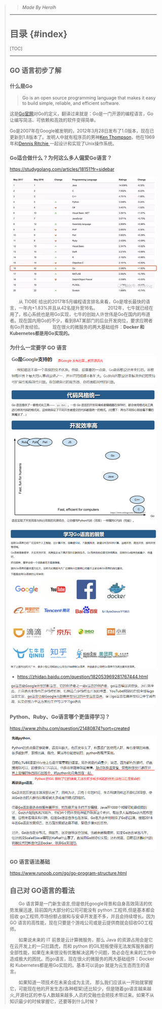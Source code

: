 > > *Made By Herolh*
>
> ------
>
> # 目录 {#index}
>
> [TOC]
>
> 
>
> 
>
> 
>
> 
>
> 
>
> ------
>
> ## GO 语言初步了解
>
> ### 什么是Go
>
> > Go is an open source programming language that makes it easy to build simple, reliable, and efficient software.
>
> 这是[Go官网](https://link.jianshu.com?t=https://golang.org/)对Go的定义，翻译过来就是：Go是一门开源的编程语言，Go让编写简洁、可依赖和高效的软件变得简单。
>
> Go是2007年在Google被发明的，2012年3月28日发布了1.0版本，现在已更新到1.8版本了。发明人中就有程序员的男神[Ken Thompson](https://link.jianshu.com?t=http://www.computerhistory.org/fellowawards/hall/ken-thompson/)，他在1969年和[Dennis Ritchie ](https://link.jianshu.com?t=https://en.wikipedia.org/wiki/Dennis_Ritchie)一起设计和实现了Unix操作系统。
>
> 
>
> ### Go适合做什么？为何这么多人偏爱Go语言？
>
> <https://studygolang.com/articles/18151?fr=sidebar>
>
> ![img](.assets/6223929-4217977603f931d0.webp)
>
> &emsp;&emsp;从 TIOBE 给出的2017年5月编程语言排名来看，Go是增长最快的语言，一年内+1.83%并且从42名提升至16名。
> &emsp;&emsp;2012年，七牛就已经在用了，核心系统也是用Go实现，七牛的创始人许世伟是Go在国内的布道者。现在国内用Go的不少，看到BAT某部门的后台开发岗位，要求应聘者有Go开发经验。
> &emsp;&emsp;现在很火的微服务的两大基础组件：**Docker 和 Kubernetes都是用Go实现的。**
>
> 
>
> ### 为什么一定要学 GO 语言
>
> ![1574650363012](.assets/1574650363012.png)
>
> ![1574649900095](.assets/1574649900095.png)
>
> ![1574649927012](.assets/1574649927012.png)
>
> 
>
> - <https://zhidao.baidu.com/question/182053969281767444.html>
>
> ![1574650160571](.assets/1574650160571.png)
>
> 
>
> ### Python、Ruby、Go语言哪个更值得学习？
>
> https://www.zhihu.com/question/21480874?sort=created
>
> ![1574649091374](.assets/1574649091374.png)
>
> 
>
> ### GO 语言语法基础
>
> <https://www.runoob.com/go/go-program-structure.html>
>
> 
>
> 
>
> ## 自己对 GO语言的看法
>
> &emsp;&emsp;Go 语言算是一门新生语言,但是依托google背景和自身高效简洁的优势发展迅速, 目前国内大部分的公司可能没有 python 工程师,但是基本都会招收 go工程师,市场份额占据和与安卓开发差不多，并且会持续增长。因为 GO 语言的高性能，现在只要是个游戏公司或是云提供商就会招收GO工程师。 
>
> &emsp;&emsp;如果说未来的 IT 前景是云计算微服务，那么 Java 的资源占用会是它在云开发上的一只拦路虎，而和 python 的GIL短板使得无法发挥服务器的全部性能，如果在未来很没有优雅解决这两个问题，势必会在未来的工作中造成极大的困扰。而go语言，现在很火的微服务的两大基础组件：Docker 和 Kubernetes都是用Go实现的。基本可以说go 就是为云生态而生的语言。
>
> &emsp;&emsp;如果知道一项技术在未来会成为主流， 那么我们应该从一开始就掌握它，可能现在他的开发生态(各种框架)还比较少，但是随着go语言越来越火,开源社区的参与人数越来越多,人员的交融也会把技术带过来。如果不从知识最少的时候掌握它，还要等到什么时候？
